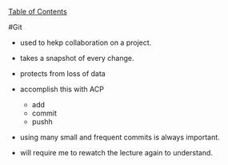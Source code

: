 [Table of Contents](README.md)

#Git
- used to hekp collaboration on a project.
- takes a snapshot of every change.
- protects from loss of data
- accomplish this with ACP
  * add
  * commit
  * pushh
  
- using many small and frequent commits is always important.
- will require me to rewatch the lecture again to understand.
